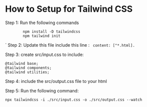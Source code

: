 # How to Setup for Tailwind CSS

Step 1: Run the following commands
        
```
        npm install -D tailwindcss
        npm tailwind init
```
      
`
        Step 2: Update this file include this line :
                ``` 
                content: ["*.html].
                ```
        
Step 3: create src/input.css to include:
```
@tailwind base;
@tailwind components;
@tailwind utilities;
```

Step 4: include the src/output.css file to your html

Step 5: Run the following command:
```
npx tailwindcss -i ./src/input.css -o ./src/output.css --watch

```